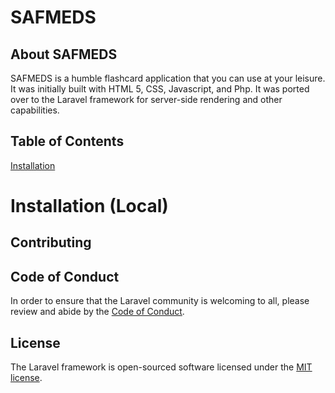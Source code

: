 # SAFMEDS

## About SAFMEDS

SAFMEDS is a humble flashcard application that you can use at your leisure. It was initially built with HTML 5, CSS, Javascript, and Php. 
It was ported over to the Laravel framework for server-side rendering and other capabilities.


## Table of Contents

[Installation](#installation)

# Installation (Local)

## Contributing


## Code of Conduct

In order to ensure that the Laravel community is welcoming to all, please review and abide by the [Code of Conduct](https://laravel.com/docs/contributions#code-of-conduct).


## License

The Laravel framework is open-sourced software licensed under the [MIT license](https://opensource.org/licenses/MIT).
